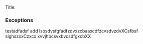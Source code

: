 Title:

### Exceptions

testadfadsf
add
lsosdvsfgfadfzdvxzcbaaxcdfzcvsdvzdvXCsfbsf
sighszxxCzxcx xvvjhbcsvxbvcsdfgxcbXX
